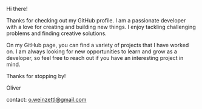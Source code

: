 Hi there!

Thanks for checking out my GitHub profile. I am a passionate developer with a love for creating and building new things. I enjoy tackling challenging problems and finding creative solutions.

On my GitHub page, you can find a variety of projects that I have worked on. I am always looking for new opportunities to learn and grow as a developer, so feel free to reach out if you have an interesting project in mind.

Thanks for stopping by!

Oliver

contact: o.weinzettl@gmail.com

<!---
olibusiness/olibusiness is a ✨ special ✨ repository because its `README.md` (this file) appears on your GitHub profile.
You can click the Preview link to take a look at your changes.
--->
